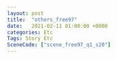 ```yaml
---
layout: post
title:  "others_free97"
date:   2021-02-11 01:00:00 +0000
categories: Etc
Tags: Story Etc
SceneCode: ["scene_free97_q1_s20"]
---
```

